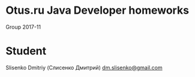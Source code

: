 # Otus.ru Java Developer homeworks
Group 2017-11
# Student
Slisenko Dmitriy (Слисенко Дмитрий)
dm.slisenko@gmail.com
